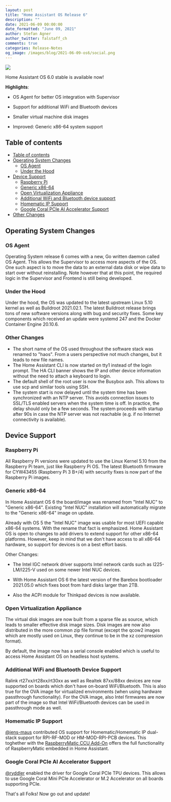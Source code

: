 ```yaml
---
layout: post
title: "Home Assistant OS Release 6"
description: ""
date: 2021-06-09 00:00:00
date_formatted: "June 09, 2021"
author: Stefan Agner
author_twitter: falstaff_ch
comments: true
categories: Release-Notes
og_image: /images/blog/2021-06-09-os6/social.png
---
```


<img src='/images/blog/2021-06-09-os6/social.png' style='border: 0;box-shadow: none;'>

Home Assistant OS 6.0 stable is available now!

**Highlights**:

- OS Agent for better OS integration with Supervisor
- Support for additional WiFi and Bluetooth devices
- Smaller virtual machine disk images

- Improved: Generic x86-64 system support

## Table of contents

- [Table of contents](#table-of-contents)
- [Operating System Changes](#operating-system-changes)
  - [OS Agent](#os-agent)
  - [Under the Hood](#under-the-hood)
- [Device Support](#device-support)
  - [Raspberry Pi](#raspberry-pi)
  - [Generic x86-64](#generic-x86-64)
  - [Open Virtualization Appliance](#open-virtualization-appliance)
  - [Additional WiFi and Bluetooth device support](#additional-wifi-and-bluetooth-device-support)
  - [Homematic IP Support](#homematic-ip-support)
  - [Google Coral PCIe AI Accelerator Support](#google-coral-pcie-ai-accelerator-support)
- [Other Changes](#other-changes)

## Operating System Changes

### OS Agent

Operating System release 6 comes with a new, Go written daemon called OS Agent.
This allows the Supervisor to access more aspects of the OS. One such aspect is
to move the data to an external data disk or wipe data to start over without
reinstalling. Note however that at this point, the required logic in the
Supervisor and Frontend is still being developed.

### Under the Hood

Under the hood, the OS was updated to the latest upstream Linux 5.10 kernel
as well as Buildroot 2021.02.1. The latest Buildroot release brings tons of
new software versions along with bug and security fixes. Some key components
which received an update were systemd 247 and the Docker Container Engine
20.10.6.

### Other Changes

- The short name of the OS used throughout the software stack was renamed to
  "haos". From a users perspective not much changes, but it leads to new file
  names.
- The Home Assistant CLI is now started on tty1 instead of the login prompt. The
  HA CLI banner shows the IP and other device information without the need
  to attach a keyboard to login.
- The default shell of the root user is now the Busybox ash. This allows to use
  scp and similar tools using SSH.
- The system start is now delayed until the system time has been synchronized
  with an NTP server. This avoids connection issues to SSL/TLS enabled servers
  when the system time is off. In practice, the delay should only be a few
  seconds. The system proceeds with startup after 90s in case the NTP server was
  not reachable (e.g. if no Internet connectivity is available).

## Device Support

### Raspberry Pi

All Raspberry Pi versions were updated to use the Linux Kernel 5.10 from the
Raspberry Pi team, just like Raspberry Pi OS. The latest Bluetooth firmware for
CYW43455 (Raspberry Pi 3 B+/4) with security fixes is now part of the Raspberry
Pi images.

### Generic x86-64

In Home Assistant OS 6 the board/image was renamed from "Intel NUC" to "Generic
x86-64". Existing "Intel NUC" installation will automatically migrate to the
"Generic x86-64" image on update.

Already with OS 5 the "Intel NUC" image was usable for most UEFI capable x86-64
systems. With the rename that fact is emphasized. Home Assistant OS is open
to changes to add drivers to extend support for other x86-64 platforms. However,
keep in mind that we don't have access to all x86-64 hardware, so support for
devices is on a best effort basis.

Other Changes:

- The Intel IGC network driver supports Intel network cards such as I225-LM/I225-V
  used on some newer Intel NUC devices.

- With Home Assistant OS 6 the latest version of the Barebox bootloader 2021.05.0
  which fixes boot from hard disks larger than 2TB.

- Also the ACPI module for Thinkpad devices is now available.

### Open Virtualization Appliance

The virtual disk images are now built from a sparse file as source, which leads
to smaller effective disk image sizes. Disk images are now also distributed in
the more common zip file format (except the qcow2 images which are mostly used on
Linux, they continue to be in the xz compression format).

By default, the image now has a serial console enabled which is useful to access
Home Assistant OS on headless host systems.

### Additional WiFi and Bluetooth Device Support

Ralink rt27xx/rt28xx/rt30xx as well as Realtek 87xx/88xx devices are now
supported on boards which don't have on-board WiFi/Bluetooth. This is also
true for the OVA image for virtualized environments (when using hardware
passthrough functionality). For the OVA image, also Intel firmwares are now
part of the image so that Intel WiFi/Bluetooth devices can be used in
passthrough mode as well.

### Homematic IP Support

[@jens-maus] contributed OS support for Homematic/Homematic IP dual-stack support
for RPI-RF-MOD or HM-MOD-RPI-PCB devices. This toghether with the
[RaspberryMatic CCU Add-On](https://github.com/jens-maus/RaspberryMatic/wiki/Installation-HomeAssistant)
offers the full functionality of RaspberryMatic embedded in Home Assistant.

### Google Coral PCIe AI Accelerator Support

[@ryddler] enabled the driver for Google Coral PCIe TPU devices. This allows to
use Google Coral Mini PCIe Accelerator or M.2 Accelerator on all boards
supporting PCIe.


That's all Folks! Now go out and update!

[@jens-maus]: https://github.com/jens-maus
[@ryddler]: https://github.com/ryddler
